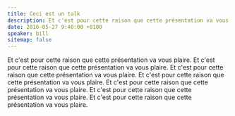 ```yaml
---
title: Ceci est un talk
description: Et c'est pour cette raison que cette présentation va vous plaire.
date: 2016-05-27 9:40:00 +0100
speaker: bill
sitemap: false
---
```


Et c'est pour cette raison que cette présentation va vous plaire.
Et c'est pour cette raison que cette présentation va vous plaire.
Et c'est pour cette raison que cette présentation va vous plaire.
Et c'est pour cette raison que cette présentation va vous plaire.
Et c'est pour cette raison que cette présentation va vous plaire.
Et c'est pour cette raison que cette présentation va vous plaire.
Et c'est pour cette raison que cette présentation va vous plaire.
